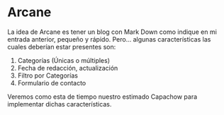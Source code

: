 # Arcane 

La idea de Arcane es tener un blog con Mark Down como indique en mi entrada anterior, pequeño y rápido. Pero... algunas características las cuales deberían estar presentes son:

1. Categorías (Únicas o múltiples)
2. Fecha de redacción, actualización 
3. Filtro por Categorías 
4. Formulario de contacto

Veremos como esta de tiempo nuestro estimado Capachow para implementar dichas características. 

